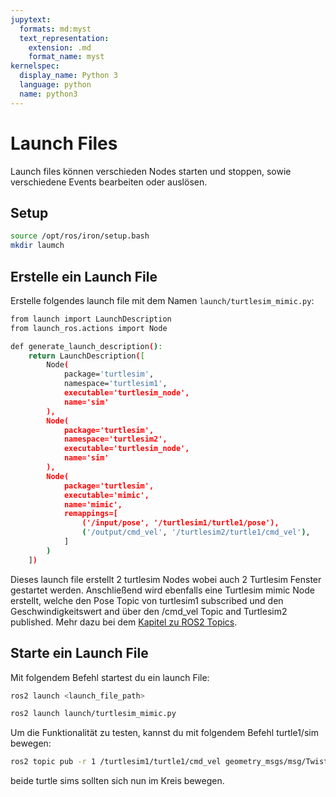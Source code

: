 ```yaml
---
jupytext:
  formats: md:myst
  text_representation:
    extension: .md
    format_name: myst
kernelspec:
  display_name: Python 3
  language: python
  name: python3
---
```


# Launch Files

Launch files können verschieden Nodes starten und stoppen, sowie verschiedene Events bearbeiten oder auslösen.


## Setup

```bash
source /opt/ros/iron/setup.bash
mkdir laumch
```

## Erstelle ein Launch File

Erstelle folgendes launch file mit dem Namen `launch/turtlesim_mimic.py`:

```bash
from launch import LaunchDescription
from launch_ros.actions import Node

def generate_launch_description():
    return LaunchDescription([
        Node(
            package='turtlesim',
            namespace='turtlesim1',
            executable='turtlesim_node',
            name='sim'
        ),
        Node(
            package='turtlesim',
            namespace='turtlesim2',
            executable='turtlesim_node',
            name='sim'
        ),
        Node(
            package='turtlesim',
            executable='mimic',
            name='mimic',
            remappings=[
                ('/input/pose', '/turtlesim1/turtle1/pose'),
                ('/output/cmd_vel', '/turtlesim2/turtle1/cmd_vel'),
            ]
        )
    ])
```

Dieses launch file erstellt 2 turtlesim Nodes wobei auch 2 Turtlesim Fenster gestartet werden. Anschließend wird ebenfalls eine Turtlesim mimic Node erstellt, welche den Pose Topic von turtlesim1 subscribed und den Geschwindigkeitswert and über den /cmd_vel Topic and Turtlesim2 published. Mehr dazu bei dem [Kapitel zu ROS2 Topics](../topic).


## Starte ein Launch File


Mit folgendem Befehl startest du ein launch File:

```bash
ros2 launch <launch_file_path>
```

```bash
ros2 launch launch/turtlesim_mimic.py
```

Um die Funktionalität zu testen, kannst du mit folgendem Befehl turtle1/sim bewegen:

```bash
ros2 topic pub -r 1 /turtlesim1/turtle1/cmd_vel geometry_msgs/msg/Twist "{linear: {x: 2.0, y: 0.0, z: 0.0}, angular: {x: 0.0, y: 0.0, z: -1.8}}"
```

beide turtle sims sollten sich nun im Kreis bewegen.



